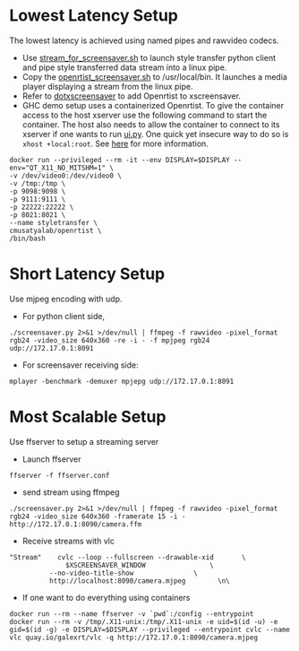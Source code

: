 # Lowest Latency Setup

The lowest latency is achieved using named pipes and rawvideo codecs.

* Use [stream_for_screensaver.sh](../stream_for_screensaver.sh) to launch style transfer python client and pipe style transferred data stream into a linux pipe.
* Copy the [openrtist_screensaver.sh](openrtist_screensaver.sh) to /usr/local/bin. It launches a media player displaying a stream from the linux pipe.
* Refer to [dotxscreensaver](dotxscreensaver) to add Openrtist to xscreensaver.
* GHC demo setup uses a containerized Openrtist. To give the container access to the host xserver use the following command to start the container. The host also needs to allow the container to connect to its xserver if one wants to run [ui.py](../ui.py). One quick yet insecure way to do so is ```xhost +local:root```. See [here](http://wiki.ros.org/docker/Tutorials/GUI) for more information.
```
docker run --privileged --rm -it --env DISPLAY=$DISPLAY --env="QT_X11_NO_MITSHM=1" \
-v /dev/video0:/dev/video0 \
-v /tmp:/tmp \
-p 9098:9098 \
-p 9111:9111 \
-p 22222:22222 \
-p 8021:8021 \
--name styletransfer \
cmusatyalab/openrtist \
/bin/bash
```

# Short Latency Setup

Use mjpeg encoding with udp.

* For python client side,
```
./screensaver.py 2>&1 >/dev/null | ffmpeg -f rawvideo -pixel_format rgb24 -video_size 640x360 -re -i - -f mpjpeg rgb24 udp://172.17.0.1:8091
```
* For screensaver receiving side:
```
mplayer -benchmark -demuxer mpjepg udp://172.17.0.1:8091
```

# Most Scalable Setup

Use ffserver to setup a streaming server

* Launch ffserver
```
ffserver -f ffserver.conf
```
* send stream using ffmpeg
```
./screensaver.py 2>&1 >/dev/null | ffmpeg -f rawvideo -pixel_format rgb24 -video_size 640x360 -framerate 15 -i - http://172.17.0.1:8090/camera.ffm
```
* Receive streams with vlc
```
"Stream" 	cvlc --loop --fullscreen --drawable-xid	      \
         	  $XSCREENSAVER_WINDOW			      \
		  --no-video-title-show			      \
		  http://localhost:8090/camera.mjpeg	    \n\
```
* If one want to do everything using containers
```
docker run --rm --name ffserver -v `pwd`:/config --entrypoint 
docker run --rm -v /tmp/.X11-unix:/tmp/.X11-unix -e uid=$(id -u) -e gid=$(id -g) -e DISPLAY=$DISPLAY --privileged --entrypoint cvlc --name vlc quay.io/galexrt/vlc -q http://172.17.0.1:8090/camera.mjpeg
```
